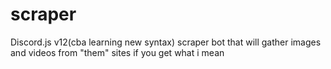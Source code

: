 # scraper
Discord.js v12(cba learning new syntax) scraper bot that will gather images and videos from "them" sites if you get what i mean

